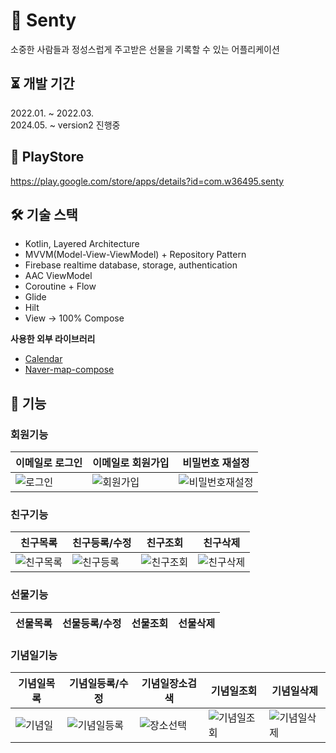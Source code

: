 # 🎁 Senty
소중한 사람들과 정성스럽게 주고받은 선물을 기록할 수 있는 어플리케이션  

⏳ 개발 기간
---
2022.01. ~ 2022.03.  
2024.05. ~ version2 진행중

🚀 PlayStore
---
https://play.google.com/store/apps/details?id=com.w36495.senty

🛠 기술 스택
---
- Kotlin, Layered Architecture
- MVVM(Model-View-ViewModel) + Repository Pattern
- Firebase realtime database, storage, authentication
- AAC ViewModel
- Coroutine + Flow
- Glide
- Hilt
- View -> 100% Compose

**사용한 외부 라이브러리**
- [Calendar](https://github.com/vsnappy1/ComposeDatePicker)
- [Naver-map-compose](https://github.com/fornewid/naver-map-compose)
    
🤖 기능  
---
### 회원기능  
|이메일로 로그인|이메일로 회원가입|비밀번호 재설정|  
|--|--|--|
|![로그인](https://github.com/w36495/Senty/assets/52291662/abe361c2-4cac-4995-a0a7-76580076816b)|![회원가입](https://github.com/w36495/Senty/assets/52291662/e6a209ed-2e37-4e1d-99b3-8ecebd23e23c)|![비밀번호재설정](https://github.com/w36495/Senty/assets/52291662/a18337aa-6b61-451e-821e-29404a238af1)|  

   
### 친구기능  
|친구목록|친구등록/수정|친구조회|친구삭제|
|-|-|-|-|
|![친구목록](https://github.com/w36495/senty/assets/52291662/e0864ce1-259e-413e-a1b7-7c2a2dd890b8)|![친구등록](https://github.com/w36495/senty/assets/52291662/ecfd04db-daa3-4248-a9f5-c15aa1e50056)|![친구조회](https://github.com/w36495/senty/assets/52291662/f0074f85-180d-4f18-85b6-4647f7585fa1)|![친구삭제](https://github.com/w36495/senty/assets/52291662/516a85f3-93ee-42d1-9cb8-e354821649fb)


### 선물기능
|선물목록|선물등록/수정|선물조회|선물삭제|  
|--|--|--|--|  


### 기념일기능
|기념일목록|기념일등록/수정|기념일장소검색|기념일조회|기념일삭제|  
|--|--|--|--|--| 
|![기념일](https://github.com/w36495/senty/assets/52291662/a05060ef-ad48-4d0a-ada5-d6465b6d1d3d)|![기념일등록](https://github.com/w36495/senty/assets/52291662/61db44dd-8a0e-4528-aef6-1189fc68a7d7)|![장소선택](https://github.com/w36495/senty/assets/52291662/36504ebf-0d02-464a-a204-982649844c6e)|![기념일조회](https://github.com/w36495/senty/assets/52291662/4dacffd4-aeeb-4ec8-8566-ba25b8e853ee)|![기념일삭제](https://github.com/w36495/senty/assets/52291662/f31d5c3b-cb72-4287-a293-a76dfed13307)|



